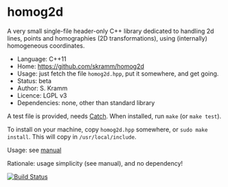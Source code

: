 # homog2d

A very small single-file header-only C++ library dedicated to
handling 2d lines, points and homographies (2D transformations),
using (internally) homogeneous coordinates.

- Language: C++11
- Home: https://github.com/skramm/homog2d
- Usage: just fetch the file `homog2d.hpp`, put it somewhere, and get going.
- Status: beta
- Author: S. Kramm
- Licence: LGPL v3
- Dependencies: none, other than standard library

A test file is provided, needs [Catch](https://github.com/catchorg/Catch2).
When installed, run `make` (or `make test`).

To install on your machine, copy `homog2d.hpp` somewhere, or `sudo make install`.
This will copy in `/usr/local/include`.

Usage: see [manual](manual.md)

Rationale: usage simplicity (see manual), and no dependency!

[![Build Status](https://travis-ci.com/skramm/homog2d.svg?branch=master)](https://travis-ci.com/skramm/homog2d)

